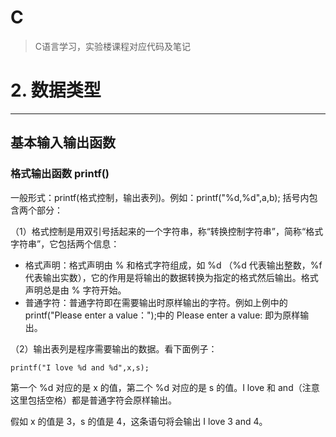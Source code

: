 # C

> C语言学习，实验楼课程对应代码及笔记

# 2. 数据类型
---
## 基本输入输出函数
### 格式输出函数 printf()
一般形式：printf(格式控制，输出表列)。例如：printf("%d,%d",a,b); 括号内包含两个部分：

（1）格式控制是用双引号括起来的一个字符串，称“转换控制字符串”，简称“格式字符串”，它包括两个信息：

* 格式声明：格式声明由 % 和格式字符组成，如 %d （%d 代表输出整数，%f 代表输出实数），它的作用是将输出的数据转换为指定的格式然后输出。格式声明总是由 % 字符开始。
* 普通字符：普通字符即在需要输出时原样输出的字符。例如上例中的 printf("Please enter a value：");中的 Please enter a value: 即为原样输出。

（2）输出表列是程序需要输出的数据。看下面例子：

`
printf("I love %d and %d",x,s);
`

第一个 %d 对应的是 x 的值，第二个 %d 对应的是 s 的值。I love 和 and（注意这里包括空格）都是普通字符会原样输出。

假如 x 的值是 3，s 的值是 4，这条语句将会输出 I love 3 and 4。